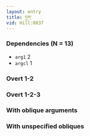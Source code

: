 ```yaml
---
layout: entry
title: དྲག་
vid: Hill:0837
---
```

### Dependencies (N = 13)
* `arg1` 2
* `argcl` 1


### Overt 1-2


### Overt 1-2-3


### With oblique arguments


### With unspecified obliques
